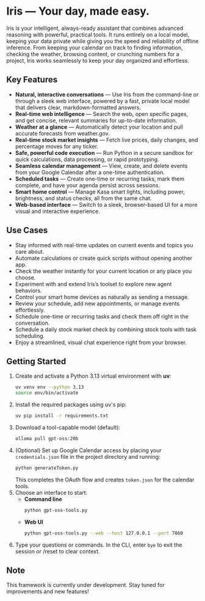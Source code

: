 # Iris &mdash; Your day, made easy.

Iris is your intelligent, always-ready assistant that combines advanced reasoning with powerful, practical tools. It runs entirely on a local model, keeping your data private while giving you the speed and reliability of offline inference. From keeping your calendar on track to finding information, checking the weather, browsing content, or crunching numbers for a project, Iris works seamlessly to keep your day organized and effortless.

## **Key Features**  

- **Natural, interactive conversations** — Use Iris from the command-line or through a sleek web interface, powered by a fast, private local model that delivers clear, markdown-formatted answers.  
- **Real-time web intelligence** — Search the web, open specific pages, and get concise, relevant summaries for up-to-date information.
- **Weather at a glance** — Automatically detect your location and pull accurate forecasts from weather.gov.
- **Real-time stock market insights** — Fetch live prices, daily changes, and percentage moves for any ticker.
- **Safe, powerful code execution** — Run Python in a secure sandbox for quick calculations, data processing, or rapid prototyping.
- **Seamless calendar management** — View, create, and delete events from your Google Calendar after a one-time authentication.
- **Scheduled tasks** — Create one-time or recurring tasks, mark them complete, and have your agenda persist across sessions.
- **Smart home control** — Manage Kasa smart lights, including power, brightness, and status checks, all from the same chat.
- **Web-based interface** — Switch to a sleek, browser-based UI for a more visual and interactive experience.

## **Use Cases**  

- Stay informed with real-time updates on current events and topics you care about.  
- Automate calculations or create quick scripts without opening another app.  
- Check the weather instantly for your current location or any place you choose.  
- Experiment with and extend Iris’s toolset to explore new agent behaviors.  
- Control your smart home devices as naturally as sending a message.
- Review your schedule, add new appointments, or manage events effortlessly.
- Schedule one-time or recurring tasks and check them off right in the conversation.
- Schedule a daily stock market check by combining stock tools with task scheduling.
- Enjoy a streamlined, visual chat experience right from your browser.

## Getting Started

1. Create and activate a Python 3.13 virtual environment with **uv**:
   ```bash
   uv venv env --python 3.13
   source env/bin/activate
   ```
2. Install the required packages using uv's pip:
   ```bash
   uv pip install -r requirements.txt
   ```
3. Download a tool-capable model (default):
   ```bash
   ollama pull gpt-oss:20b
   ```
4. (Optional) Set up Google Calendar access by placing your `credentials.json` file in the project directory and running:
   ```bash
   python generateToken.py
   ```
   This completes the OAuth flow and creates `token.json` for the calendar tools.
5. Choose an interface to start:
   - **Command line**
     ```bash
     python gpt-oss-tools.py
     ```
   - **Web UI**
     ```bash
     python gpt-oss-tools.py --web --host 127.0.0.1 --port 7860
     ```
6. Type your questions or commands. In the CLI, enter `bye` to exit the session or /reset to clear context.

## Note

This framework is currently under development. Stay tuned for improvements and new features!


